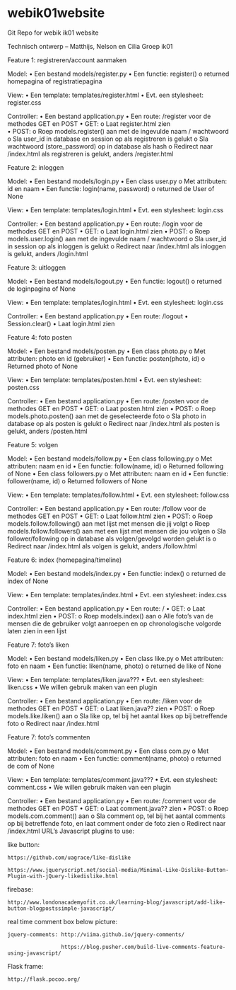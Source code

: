 # webik01website
Git Repo for webik ik01 website

Technisch ontwerp – Matthijs, Nelson en Cilia Groep ik01

Feature 1: registreren/account aanmaken

Model:
  • Een bestand models/register.py
  • Een functie: register()
    o returned homepagina of registratiepagina
    
View:
  • Een template: templates/register.html
  • Evt. een stylesheet: register.css
  
Controller:
  • Een bestand application.py
  • Een route: /register voor de methodes GET en POST
  • GET:
    o Laat register.html zien   
  • POST:
    o Roep models.register() aan met de ingevulde naam / wachtwoord
    o Sla user_id in database en session op als registreren is gelukt
    o Sla wachtwoord (store_password) op in database als hash
    o Redirect naar /index.html als registreren is gelukt, anders /register.html

Feature 2: inloggen

Model:
  • Een bestand models/login.py
  • Een class user.py
    o Met attributen: id en naam
  • Een functie: login(name, password)
    o returned de User of None
    
View:
  • Een template: templates/login.html
  • Evt. een stylesheet: login.css
  
Controller:
  • Een bestand application.py
  • Een route: /login voor de methodes GET en POST
  • GET:
    o Laat login.html zien
  • POST:
    o Roep models.user.login() aan met de ingevulde naam / wachtwoord
    o Sla user_id in session op als inloggen is gelukt
    o Redirect naar /index.html als inloggen is gelukt, anders /login.html
    
Feature 3: uitloggen

Model:
  • Een bestand models/logout.py
  • Een functie: logout()
    o returned de loginpagina of None
    
View:
  • Een template: templates/login.html
  • Evt. een stylesheet: login.css
  
Controller:
  • Een bestand application.py
  • Een route: /logout
  • Session.clear()
  • Laat login.html zien
  
Feature 4: foto posten

Model:
  • Een bestand models/posten.py
  • Een class photo.py
    o Met attributen: photo en id (gebruiker)
  • Een functie: posten(photo, id)
    o Returned photo of None
    
View:
  • Een template: templates/posten.html
  • Evt. een stylesheet: posten.css
  
Controller:
  • Een bestand application.py
  • Een route: /posten voor de methodes GET en POST
  • GET:
    o Laat posten.html zien
  • POST:
    o Roep models.photo.posten() aan met de geselecteerde foto
    o Sla photo in database op als posten is gelukt
    o Redirect naar /index.html als posten is gelukt, anders /posten.html
    
Feature 5: volgen

Model:
  • Een bestand models/follow.py
  • Een class following.py
    o Met attributen: naam en id
  • Een functie: follow(name, id)
    o Returned following of None
  • Een class followers.py
    o Met attributen: naam en id
  • Een functie: follower(name, id)
    o Returned followers of None
    
View:
  • Een template: templates/follow.html
  • Evt. een stylesheet: follow.css
  
Controller:
  • Een bestand application.py
  • Een route: /follow voor de methodes GET en POST
  • GET:
    o Laat follow.html zien
  • POST:
    o Roep models.follow.following() aan met lijst met mensen die jij volgt
    o Roep models.follow.followers() aan met een lijst met mensen die jou volgen
    o Sla follower/following op in database als volgen/gevolgd worden gelukt is
    o Redirect naar /index.html als volgen is gelukt, anders /follow.html
    
Feature 6: index (homepagina/timeline)

Model:
  • Een bestand models/index.py
  • Een functie: index()
    o returned de index of None

View:
  • Een template: templates/index.html
  • Evt. een stylesheet: index.css

Controller:
  • Een bestand application.py
  • Een route: /
  • GET:
     o Laat index.html zien
  • POST:
    o Roep models.index() aan
    o Alle foto’s van de mensen die de gebruiker volgt aanroepen en op
      chronologische volgorde laten zien in een lijst

Feature 7: foto’s liken

Model:
  • Een bestand models/liken.py
  • Een class like.py
    o Met attributen: foto en naam
  • Een functie: liken(name, photo)
    o returned de like of None

View:
  • Een template: templates/liken.java???
  • Evt. een stylesheet: liken.css
  • We willen gebruik maken van een plugin

Controller:
  • Een bestand application.py
  • Een route: /liken voor de methodes GET en POST
  • GET:
    o Laat liken.java?? zien
  • POST:
    o Roep models.like.liken() aan
    o Sla like op, tel bij het aantal likes op bij betreffende foto
    o Redirect naar /index.html

Feature 7: foto’s commenten

Model:
  • Een bestand models/comment.py
  • Een class com.py
    o Met attributen: foto en naam
  • Een functie: comment(name, photo)
    o returned de com of None

View:
  • Een template: templates/comment.java???
  • Evt. een stylesheet: comment.css
  • We willen gebruik maken van een plugin

Controller:
  • Een bestand application.py
  • Een route: /comment voor de methodes GET en POST
  • GET:
    o Laat comment.java?? zien
  • POST:
    o Roep models.com.comment() aan
    o Sla comment op, tel bij het aantal comments op bij betreffende foto, en laat
      comment onder de foto zien
    o Redirect naar /index.html
      URL’s Javascript plugins to use:
      
like button:

    https://github.com/uagrace/like-dislike
    
    https://www.jqueryscript.net/social-media/Minimal-Like-Dislike-Button-Plugin-with-jQuery-likedislike.html

firebase: 

    http://www.londonacademyofit.co.uk/learning-blog/javascript/add-like-button-blogpostssimple-javascript/
    
real time comment box below picture:

    jquery-comments: http://viima.github.io/jquery-comments/
    
                     https://blog.pusher.com/build-live-comments-feature-using-javascript/
                     
Flask frame: 

    http://flask.pocoo.org/
